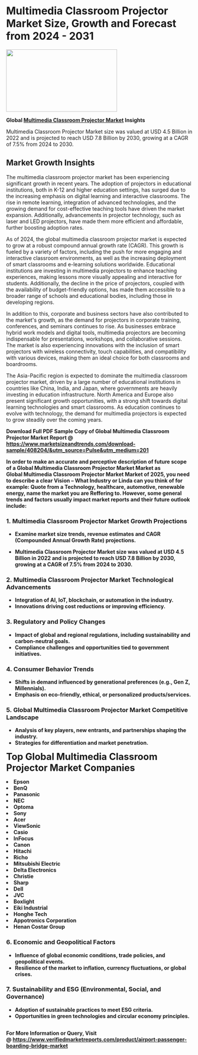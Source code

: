 <H1>Multimedia Classroom Projector Market Size, Growth and Forecast from 2024 - 2031</H1><img class="aligncenter size-medium wp-image-584254" src="https://thirdeyenews.in/wp-content/uploads/2024/09/Global-Market-Research-300x168.jpeg" alt="" width="300" height="168" /><p><strong>Global&nbsp;<a href="https://www.marketsizeandtrends.com/download-sample/408204/&amp;utm_source=Pulse&amp;utm_medium=201">Multimedia Classroom Projector Market</a> Insights</strong></p><p>Multimedia Classroom Projector Market size was valued at USD 4.5 Billion in 2022 and is projected to reach USD 7.8 Billion by 2030, growing at a CAGR of 7.5% from 2024 to 2030.</p><p><h2>Market Growth Insights</h2> <p>The multimedia classroom projector market has been experiencing significant growth in recent years. The adoption of projectors in educational institutions, both in K-12 and higher education settings, has surged due to the increasing emphasis on digital learning and interactive classrooms. The rise in remote learning, integration of advanced technologies, and the growing demand for cost-effective teaching tools have driven the market expansion. Additionally, advancements in projector technology, such as laser and LED projectors, have made them more efficient and affordable, further boosting adoption rates.</p> <p><strong></strong></p> <p>As of 2024, the global multimedia classroom projector market is expected to grow at a robust compound annual growth rate (CAGR). This growth is fueled by a variety of factors, including the push for more engaging and interactive classroom environments, as well as the increasing deployment of smart classrooms and e-learning solutions worldwide. Educational institutions are investing in multimedia projectors to enhance teaching experiences, making lessons more visually appealing and interactive for students. Additionally, the decline in the price of projectors, coupled with the availability of budget-friendly options, has made them accessible to a broader range of schools and educational bodies, including those in developing regions.</p> <p>In addition to this, corporate and business sectors have also contributed to the market's growth, as the demand for projectors in corporate training, conferences, and seminars continues to rise. As businesses embrace hybrid work models and digital tools, multimedia projectors are becoming indispensable for presentations, workshops, and collaborative sessions. The market is also experiencing innovations with the inclusion of smart projectors with wireless connectivity, touch capabilities, and compatibility with various devices, making them an ideal choice for both classrooms and boardrooms.</p> <p>The Asia-Pacific region is expected to dominate the multimedia classroom projector market, driven by a large number of educational institutions in countries like China, India, and Japan, where governments are heavily investing in education infrastructure. North America and Europe also present significant growth opportunities, with a strong shift towards digital learning technologies and smart classrooms. As education continues to evolve with technology, the demand for multimedia projectors is expected to grow steadily over the coming years.</p> <p><strong></p><p><span class=""><strong>Download Full PDF Sample Copy of Global Multimedia Classroom Projector Market Report</strong> @ <a href="https://www.marketsizeandtrends.com/download-sample/408204/&amp;utm_source=Pulse&amp;utm_medium=201" target="_blank">https://www.marketsizeandtrends.com/download-sample/408204/&amp;utm_source=Pulse&amp;utm_medium=201</a></span></p><p>In order to make an accurate and perceptive description of future scope of a Global&nbsp;Multimedia Classroom Projector Market Market as Global&nbsp;Multimedia Classroom Projector Market Market of 2025, you need to describe a clear Vision &ndash; What Industry or Linda can you think of for example: Quote from a Technology, healthcare, automotive, renewable energy, name the market you are Reffering to. However, some general trends and factors usually impact market reports and their future outlook include:</p><h3>1.&nbsp;<strong>Multimedia Classroom Projector Market Growth Projections</strong></h3><ul><li>Examine market size trends, revenue estimates and CAGR (Compounded Annual Growth Rate) projections.</li><li><p>Multimedia Classroom Projector Market size was valued at USD 4.5 Billion in 2022 and is projected to reach USD 7.8 Billion by 2030, growing at a CAGR of 7.5% from 2024 to 2030.</p></li></ul><h3>2.&nbsp;<strong>Multimedia Classroom Projector Market Technological Advancements</strong></h3><ul><li>Integration of AI, IoT, blockchain, or automation in the industry.</li><li>Innovations driving cost reductions or improving efficiency.</li></ul><h3>3.&nbsp;<strong>Regulatory and Policy Changes</strong></h3><ul><li>Impact of global and regional regulations, including sustainability and carbon-neutral goals.</li><li>Compliance challenges and opportunities tied to government initiatives.</li></ul><h3>4.&nbsp;<strong>Consumer Behavior Trends</strong></h3><ul><li>Shifts in demand influenced by generational preferences (e.g., Gen Z, Millennials).</li><li>Emphasis on eco-friendly, ethical, or personalized products/services.</li></ul><h3>5.&nbsp;<strong>Global Multimedia Classroom Projector Market Competitive Landscape</strong></h3><ul><li>Analysis of key players, new entrants, and partnerships shaping the industry.</li><li>Strategies for differentiation and market penetration.</li></ul><p data-pm-slice="1 1 []"><span style="color: inherit; font-family: inherit; font-size: 25px;">Top Global Multimedia Classroom Projector Market Companies</span></p><div class="" data-test-id=""><p><li>Epson</li><li> BenQ</li><li> Panasonic</li><li> NEC</li><li> Optoma</li><li> Sony</li><li> Acer</li><li> ViewSonic</li><li> Casio</li><li> InFocus</li><li> Canon</li><li> Hitachi</li><li> Richo</li><li> Mitsubishi Electric</li><li> Delta Electronics</li><li> Christie</li><li> Sharp</li><li> Dell</li><li> JVC</li><li> Boxlight</li><li> Eiki Industrial</li><li> Honghe Tech</li><li> Appotronics Corporation</li><li> Henan Costar Group</li></p></div><h3>6.&nbsp;<strong>Economic and Geopolitical Factors</strong></h3><ul><li>Influence of global economic conditions, trade policies, and geopolitical events.</li><li>Resilience of the market to inflation, currency fluctuations, or global crises.</li></ul><h3>7.&nbsp;<strong>Sustainability and ESG (Environmental, Social, and Governance)</strong></h3><ul><li>Adoption of sustainable practices to meet ESG criteria.</li><li>Opportunities in green technologies and circular economy principles.</li></ul><h2><strong style="font-size: 14px;">For More Information or Query, Visit @&nbsp;</strong><a style="background-color: #ffffff; font-size: 14px;" href="https://www.marketsizeandtrends.com/report/multimedia-classroom-projector-market/" target="_blank">https://www.verifiedmarketreports.com/product/airport-passenger-boarding-bridge-market</a></h2>
